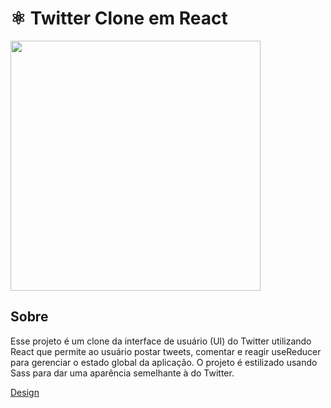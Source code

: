 # ⚛️ Twitter Clone em  React

<img width="400" src="https://user-images.githubusercontent.com/2254731/219364698-e4281309-b996-4de9-8aa7-8db5df9370ba.png" />

## Sobre

Esse projeto é um clone da interface de usuário (UI) do Twitter utilizando React que permite ao usuário postar tweets, comentar e reagir useReducer para gerenciar o estado global da aplicação. O projeto é estilizado usando Sass para dar uma aparência semelhante à do Twitter.

[Design](https://www.figma.com/community/file/1202694130789327431)
